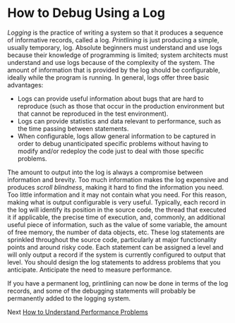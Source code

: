 # How to Debug Using a Log
[//]: # (Version:1.0.0)
*Logging* is the practice of writing a system so that it produces a sequence of informative records, called a log. *Printlining* is just producing a simple, usually temporary, log. Absolute beginners must understand and use logs because their knowledge of programming is limited; system architects must understand and use logs because of the complexity of the system. The amount of information that is provided by the log should be configurable, ideally while the program is running. In general, logs offer three basic advantages:

- Logs can provide useful information about bugs that are hard to reproduce (such as those that occur in the production environment but that cannot be reproduced in the test environment).
- Logs can provide statistics and data relevant to performance, such as the time passing between statements.
- When configurable, logs allow general information to be captured in order to debug unanticipated specific problems without having to modify and/or redeploy the code just to deal with those specific problems.

The amount to output into the log is always a compromise between information and brevity. Too much information makes the log expensive and produces *scroll blindness*, making it hard to find the information you need. Too little information and it may not contain what you need. For this reason, making what is output configurable is very useful. Typically, each record in the log will identify its position in the source code, the thread that executed it if applicable, the precise time of execution, and, commonly, an additional useful piece of information, such as the value of some variable, the amount of free memory, the number of data objects, etc. These log statements are sprinkled throughout the source code, particularly at major functionality points and around risky code. Each statement can be assigned a level and will only output a record if the system is currently configured to output that level. You should design the log statements to address problems that you anticipate. Anticipate the need to measure performance.

If you have a permanent log, printlining can now be done in terms of the log records, and some of the debugging statements will probably be permanently added to the logging system.

Next [How to Understand Performance Problems](05-How-to-Understand-Performance-Problems.md)
